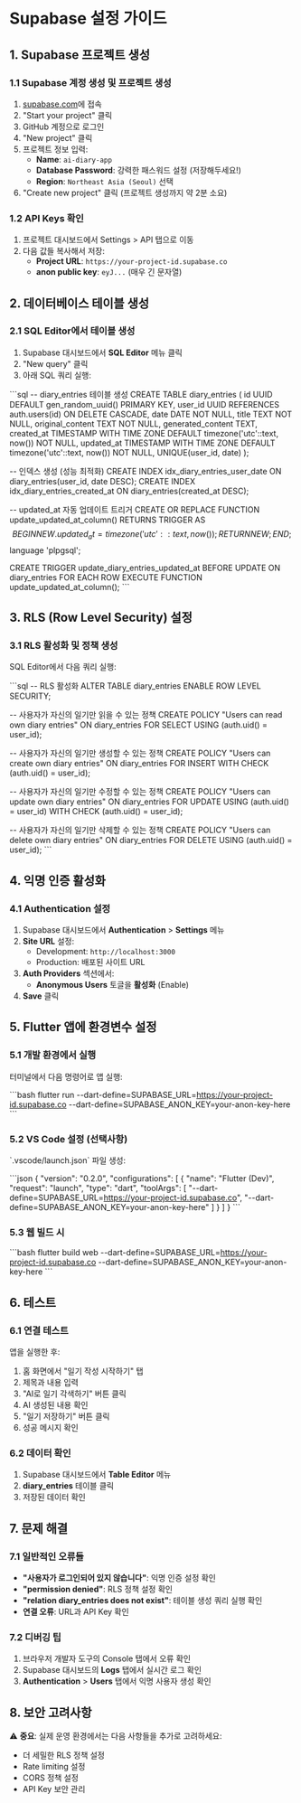# Supabase 설정 가이드

## 1. Supabase 프로젝트 생성

### 1.1 Supabase 계정 생성 및 프로젝트 생성
1. [supabase.com](https://supabase.com)에 접속
2. "Start your project" 클릭
3. GitHub 계정으로 로그인
4. "New project" 클릭
5. 프로젝트 정보 입력:
   - **Name**: `ai-diary-app`
   - **Database Password**: 강력한 패스워드 설정 (저장해두세요!)
   - **Region**: `Northeast Asia (Seoul)` 선택
6. "Create new project" 클릭 (프로젝트 생성까지 약 2분 소요)

### 1.2 API Keys 확인
1. 프로젝트 대시보드에서 Settings > API 탭으로 이동
2. 다음 값들 복사해서 저장:
   - **Project URL**: `https://your-project-id.supabase.co`
   - **anon public key**: `eyJ...` (매우 긴 문자열)

## 2. 데이터베이스 테이블 생성

### 2.1 SQL Editor에서 테이블 생성
1. Supabase 대시보드에서 **SQL Editor** 메뉴 클릭
2. "New query" 클릭
3. 아래 SQL 쿼리 실행:

\`\`\`sql
-- diary_entries 테이블 생성
CREATE TABLE diary_entries (
  id UUID DEFAULT gen_random_uuid() PRIMARY KEY,
  user_id UUID REFERENCES auth.users(id) ON DELETE CASCADE,
  date DATE NOT NULL,
  title TEXT NOT NULL,
  original_content TEXT NOT NULL,
  generated_content TEXT,
  created_at TIMESTAMP WITH TIME ZONE DEFAULT timezone('utc'::text, now()) NOT NULL,
  updated_at TIMESTAMP WITH TIME ZONE DEFAULT timezone('utc'::text, now()) NOT NULL,
  UNIQUE(user_id, date)
);

-- 인덱스 생성 (성능 최적화)
CREATE INDEX idx_diary_entries_user_date ON diary_entries(user_id, date DESC);
CREATE INDEX idx_diary_entries_created_at ON diary_entries(created_at DESC);

-- updated_at 자동 업데이트 트리거
CREATE OR REPLACE FUNCTION update_updated_at_column()
RETURNS TRIGGER AS $$
BEGIN
  NEW.updated_at = timezone('utc'::text, now());
  RETURN NEW;
END;
$$ language 'plpgsql';

CREATE TRIGGER update_diary_entries_updated_at
  BEFORE UPDATE ON diary_entries
  FOR EACH ROW
  EXECUTE FUNCTION update_updated_at_column();
\`\`\`

## 3. RLS (Row Level Security) 설정

### 3.1 RLS 활성화 및 정책 생성
SQL Editor에서 다음 쿼리 실행:

\`\`\`sql
-- RLS 활성화
ALTER TABLE diary_entries ENABLE ROW LEVEL SECURITY;

-- 사용자가 자신의 일기만 읽을 수 있는 정책
CREATE POLICY "Users can read own diary entries"
  ON diary_entries
  FOR SELECT
  USING (auth.uid() = user_id);

-- 사용자가 자신의 일기만 생성할 수 있는 정책
CREATE POLICY "Users can create own diary entries"
  ON diary_entries
  FOR INSERT
  WITH CHECK (auth.uid() = user_id);

-- 사용자가 자신의 일기만 수정할 수 있는 정책
CREATE POLICY "Users can update own diary entries"
  ON diary_entries
  FOR UPDATE
  USING (auth.uid() = user_id)
  WITH CHECK (auth.uid() = user_id);

-- 사용자가 자신의 일기만 삭제할 수 있는 정책
CREATE POLICY "Users can delete own diary entries"
  ON diary_entries
  FOR DELETE
  USING (auth.uid() = user_id);
\`\`\`

## 4. 익명 인증 활성화

### 4.1 Authentication 설정
1. Supabase 대시보드에서 **Authentication** > **Settings** 메뉴
2. **Site URL** 설정:
   - Development: `http://localhost:3000`
   - Production: 배포된 사이트 URL
3. **Auth Providers** 섹션에서:
   - **Anonymous Users** 토글을 **활성화** (Enable)
4. **Save** 클릭

## 5. Flutter 앱에 환경변수 설정

### 5.1 개발 환경에서 실행
터미널에서 다음 명령어로 앱 실행:

\`\`\`bash
flutter run --dart-define=SUPABASE_URL=https://your-project-id.supabase.co --dart-define=SUPABASE_ANON_KEY=your-anon-key-here
\`\`\`

### 5.2 VS Code 설정 (선택사항)
\`.vscode/launch.json\` 파일 생성:

\`\`\`json
{
  "version": "0.2.0",
  "configurations": [
    {
      "name": "Flutter (Dev)",
      "request": "launch",
      "type": "dart",
      "toolArgs": [
        "--dart-define=SUPABASE_URL=https://your-project-id.supabase.co",
        "--dart-define=SUPABASE_ANON_KEY=your-anon-key-here"
      ]
    }
  ]
}
\`\`\`

### 5.3 웹 빌드 시
\`\`\`bash
flutter build web --dart-define=SUPABASE_URL=https://your-project-id.supabase.co --dart-define=SUPABASE_ANON_KEY=your-anon-key-here
\`\`\`

## 6. 테스트

### 6.1 연결 테스트
앱을 실행한 후:
1. 홈 화면에서 "일기 작성 시작하기" 탭
2. 제목과 내용 입력
3. "AI로 일기 각색하기" 버튼 클릭
4. AI 생성된 내용 확인
5. "일기 저장하기" 버튼 클릭
6. 성공 메시지 확인

### 6.2 데이터 확인
1. Supabase 대시보드에서 **Table Editor** 메뉴
2. **diary_entries** 테이블 클릭
3. 저장된 데이터 확인

## 7. 문제 해결

### 7.1 일반적인 오류들
- **"사용자가 로그인되어 있지 않습니다"**: 익명 인증 설정 확인
- **"permission denied"**: RLS 정책 설정 확인  
- **"relation diary_entries does not exist"**: 테이블 생성 쿼리 실행 확인
- **연결 오류**: URL과 API Key 확인

### 7.2 디버깅 팁
1. 브라우저 개발자 도구의 Console 탭에서 오류 확인
2. Supabase 대시보드의 **Logs** 탭에서 실시간 로그 확인
3. **Authentication** > **Users** 탭에서 익명 사용자 생성 확인

## 8. 보안 고려사항

⚠️ **중요**: 실제 운영 환경에서는 다음 사항들을 추가로 고려하세요:
- 더 세밀한 RLS 정책 설정
- Rate limiting 설정
- CORS 정책 설정
- API Key 보안 관리